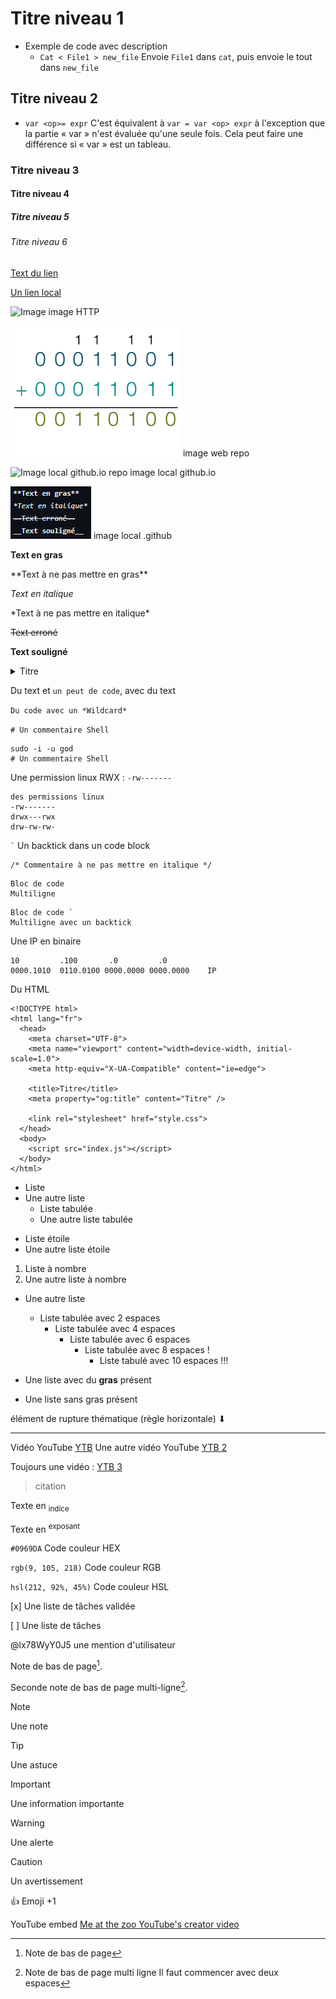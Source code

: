 # Titre niveau 1
- Exemple de code avec description
  - `Cat < File1 > new_file` Envoie `File1` dans `cat`, puis envoie le tout dans `new_file`

## Titre niveau 2
- `var <op>= expr` C'est équivalent à `var = var <op> expr` à l'exception que la partie « var » n'est évaluée qu'une seule fois. Cela peut faire une différence si « var » est un tableau.

### Titre niveau 3

#### Titre niveau 4

##### Titre niveau 5

###### Titre niveau 6

[Text du lien](https://pages.github.com/)

[Un lien local](/CONTRIBUTING.md)

![Image](https://avatars.githubusercontent.com/u/84735589?v=4) image HTTP

![Image web .github repo](https://github.com/Altherneum/.github/blob/main/note/assets/images/Binaire.png?raw=true) image web repo

![Image local github.io repo](/assets/image/pp.png) image local github.io

![Image local github.io repo](/note/assets/images/chrome_uKrMVGwLFY.png) image local .github

**Text en gras**

\*\*Text à ne pas mettre en gras\*\*

*Text en italique*

\*Text à ne pas mettre en italique\*

~~Text erroné~~

__Text souligné__

<details>
<summary>Titre</summary>
Text
</details>

Du text et `un peut de code`, avec du text

`Du code avec un *Wildcard*`

`# Un commentaire Shell`
```
sudo -i -u god
# Un commentaire Shell
```

Une permission linux RWX : `-rw-------`

```
des permissions linux
-rw-------
drwx---rwx
drw-rw-rw-
```

`` ` `` Un backtick dans un code block

```
/* Commentaire à ne pas mettre en italique */
```

```
Bloc de code
Multiligne
```

```
Bloc de code `
Multiligne avec un backtick
```

Une IP en binaire
```
10         .100       .0         .0
0000.1010  0110.0100 0000.0000 0000.0000    IP
```

Du HTML
```
<!DOCTYPE html>
<html lang="fr">
  <head>
    <meta charset="UTF-8">
    <meta name="viewport" content="width=device-width, initial-scale=1.0">
    <meta http-equiv="X-UA-Compatible" content="ie=edge">

    <title>Titre</title>
    <meta property="og:title" content="Titre" />

    <link rel="stylesheet" href="style.css">
  </head>
  <body>
    <script src="index.js"></script>
  </body>
</html>
```

- Liste
- Une autre liste
  - Liste tabulée
  - Une autre liste tabulée

* Liste étoile
* Une autre liste étoile

1. Liste à nombre
2. Une autre liste à nombre

- Une autre liste
  - Liste tabulée avec 2 espaces
    - Liste tabulée avec 4 espaces
      - Liste tabulée avec 6 espaces
        - Liste tabulée avec 8 espaces !
          - Liste tabulé avec 10 espaces !!!

- Une liste avec du **gras** présent
- Une liste sans gras présent

élément de rupture thématique (règle horizontale) ⬇

---

Vidéo YouTube
[YTB](https://youtube.com/watch?v=Zr7i30r8Gbs)
Une autre vidéo YouTube [YTB 2](https://youtube.com/watch?v=XqZsoesa55w)

Toujours une vidéo :
[YTB 3](https://youtube.com/watch?v=OPf0YbXqDm0)

> citation

Texte en <sub>indice</sub>

Texte en <sup>exposant</sup>

`#0969DA` Code couleur HEX

`rgb(9, 105, 218)` Code couleur RGB

`hsl(212, 92%, 45%)` Code couleur HSL

[x] Une liste de tâches validée

[ ] Une liste de tâches

@lx78WyY0J5 une mention d'utilisateur

Note de bas de page[^1].

Seconde note de bas de page multi-ligne[^2].

[^1]: Note de bas de page
[^2]: Note de bas de page multi ligne
  Il faut commencer avec deux espaces


> [!NOTE]
> Une note

> [!TIP]
> Une astuce

> [!IMPORTANT]
> Une information importante

> [!WARNING]
> Une alerte

> [!CAUTION]
> Un avertissement

:+1: Emoji +1

<!-- Commentaire ignoré -->

YouTube embed
[Me at the zoo YouTube's creator video](https://www.youtube.com/shorts/pHqEuwjSdic)